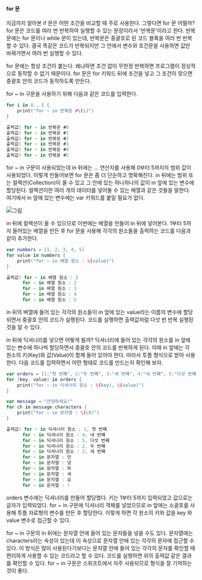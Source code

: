 #### for 문

지금까지 알아본 if 문은 어떤 조건을 비교할 때 주로 사용한다. 그렇다면 for 문 어떨까? for 문은 코드를 여러 번 반복하여 실행할 수 있는 문장이라서 '반복문'이라고 한다.
반복문에는 for 문이나 while 문이 있는데, 반복문은 중괄호로 된 코드 블록을 여러 번 반복할 수 있다.
결국 똑같은 코드가 반복되지만 그 안에서 변수와 조건문을 사용하면 값만 바꿔가면서 여러 번 실행할 수 있다.

for 문에는 항상 조건이 붙는다. 왜냐하면 조건 없이 무한정 반복하면 프로그램이 정상적으로 동작할 수 없기 때문이다. for 문은 for 키워드 뒤에 조건을 넣고 그 조건이 맞으면 중괄호 안의 코드가 동작하도록 만든다.

for ~ in 구문을 사용하기 위해 다음과 같은 코드를 입력한다.
```swift
for i in 0...5 {
    print("for ~ in 반복문 #\(i)")
}

출력값) for ~ in 반복문 #0
출력값) for ~ in 반복문 #1
출력값) for ~ in 반복문 #2
출력값) for ~ in 반복문 #3
출력값) for ~ in 반복문 #4
출력값) for ~ in 반복문 #5
```
for ~ in 구문이 사용되었는데 in 뒤에는 ... 연산자를 사용해 0부터 5까지의 범위 값이 사용되었다. 이렇게 만들어보면 for 문은 좀 더 단순하고 명확해진다.
in 뒤에는 범위 또는 컬렉션(Collection)이 올 수 있고 그 안에 있는 하나하나의 값이 in 앞에 있는 변수에 할당된다. 컬렉션이란 여러 개의 데이터를 넣어둘 수 있는 배열과 같은 것들을 말한다.
여기에서 in 앞에 있는 변수에는 var 키워드를 붙일 필요가 없다.

![그림](https://user-images.githubusercontent.com/47494240/54822904-707f6980-4ce9-11e9-8383-b3fa6ca4c8d8.png)

in 뒤에 컬렉션이 올 수 있으므로 이번에는 배열을 만들어 in 뒤에 넣어본다. 1부터 5까지 들어있는 배열을 만든 후 for 문을 사용해 각각의 원소들을 출력하는 코드를 다음과 같이 추가한다.
```swift
var numbers = [1, 2, 3, 4, 5]
for value in numbers {
    print("for ~ in 배열 원소 : \(value)")
}

출력값) for ~ in 배열 원소 : 1
      for ~ in 배열 원소 : 2
      for ~ in 배열 원소 : 3
      for ~ in 배열 원소 : 4
      for ~ in 배열 원소 : 5
```
in 뒤의 벼열에 들어 있는 각각의 원소들이 in 앞에 있는 value라는 이름의 변수에 할당되면서 중괄호 안의 코드가 실행된다. 코드를 실행하면 출력값처럼 다섯 번 반복 실행된 것을 알 수 있다.

in 뒤에 딕셔너리를 넣으면 어떻게 될까? 딕셔너리에 들어 있는 각각의 원소를 in 앞에 있는 변수에 하나씩 할당하면서 중괄호 안의 코드를 반복하게 된다.
이때 in 앞에는 각 원소의 키(Key)와 값(Value)이 함께 들어 있어야 한다. 따라서 투플 형식으로 받아 사용한다. 다음 코드를 입력하면서 어떤 형태로 코드를 만드는지 확인해 보자.
```swift
var orders = [1:"첫 번쨰", 2:"두 번쨰", 3:"세 번쨰", 4:"네 번쨰", 5:"다섯 번쨰"]
for (key, value) in orders {
    print("for ~ in 딕셔너리 원소 : \(key), \(value)")
}

var message = "안녕하세요!"
for ch in message.characters {
    print("for ~ in 문자열 : \(ch)")
}

출력값) for ~ in 딕셔너리 원소 : 1, 첫 번쨰
      for ~ in 딕셔너리 원소 : 4, 네 번쨰
      for ~ in 딕셔너리 원소 : 5, 다섯 번쨰
      for ~ in 딕셔너리 원소 : 2, 두 번쨰
      for ~ in 딕셔너리 원소 : 3, 세 번쨰
      for ~ in 문자열 : 안
      for ~ in 문자열 : 녕
      for ~ in 문자열 : 하
      for ~ in 문자열 : 세
      for ~ in 문자열 : 요
      for ~ in 문자열 : !
```
orders 변수에는 딕셔너리를 만들어 할당했다. 키는 1부터 5까지 입력되었고 값으로는 글자가 입력되었다. for ~ in 구문에 딕셔너리 객체를 넣었으므로 in 앞에는 소괄호를 사용해 투플 자료형의 변수를 만든 후 할당한다.
이렇게 하면 각 원소의 키와 값을 key 와 value 변수로 접근할 수 있다.

for ~ in 구문의 in 뒤에는 문자열 안에 들어 있는 문자들을 넣을 수도 있다. 문자열에는 characters라는 속성이 있는데 이 속성으로 문자열 안에 있는 각각의 문자에 접근할 수 있다.
이 방식은 많이 사용된다기보다는 문자열 안에 들어 있는 각각의 문자를 확인할 때 편리하게 사용할 수 있는 코드라고 할 수 있다. 코드를 실행하면 위의 출력값 같은 결과를 확인할 수 있다.
for ~ in 구문은 스위프트에서 자주 사용되므로 형식을 잘 기억하는 것이 좋다.


